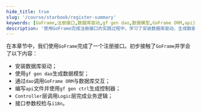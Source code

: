 ```yaml
---
hide_title: true
slug: '/course/starbook/register-summary'
keywords: [GoFrame,注册接口,数据库驱动,gf gen dao,数据模型,GoFrame ORM,api文件,gf gen ctrl,控制器,接口参数校检]
description: '使用GoFrame完成注册接口的实践过程中，学习了安装数据库驱动、生成数据模型、通过DAO与数据库交互、编写API文件、使用gf gen ctrl生成控制器、以及接口参数校检和国际化处理方法，掌握了Controller层与Logic层的业务逻辑对接。'
---
```

在本章节中，我们使用`GoFrame`完成了一个注册接口。初步接触了`GoFrame`并学会了以下内容：
- 安装数据库驱动；
- 使用`gf gen dao`生成数据模型；
- 通过`dao`调用`GoFrame ORM`与数据库交互；
- 编写`api`文件并使用`gf gen ctrl`生成控制器；
- `Controller`层调用`Logic`层完成业务逻辑；
- 接口参数校检与`i18n`。
